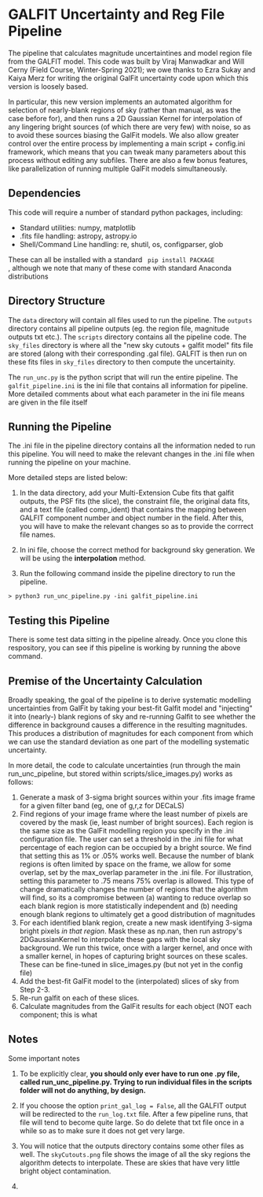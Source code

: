 # GALFIT Uncertainty and Reg File Pipeline

The pipeline that calculates magnitude uncertaintines and model region file from the GALFIT model. This code was built by Viraj Manwadkar and Will Cerny (Field Course, Winter-Spring 2021); we owe thanks to Ezra Sukay and Kaiya Merz for writing the original GalFit uncertainty code upon which this version is loosely based.

In particular, this new version implements an automated algorithm for selection of nearly-blank regions of sky (rather than manual, as was the case before for), and then runs a 2D Gaussian Kernel for interpolation of any lingering bright sources (of which there are very few) with noise, so as to avoid these sources biasing the GalFit models. We also allow greater control over the entire process by implementing a main script + config.ini framework, which means that you can tweak many parameters about this process without editing any subfiles. There are also a few bonus features, like parallelization of running multiple GalFit models simultaneously.

## Dependencies
This code will require a number of standard python packages, including:
* Standard utilities: numpy, matplotlib
* .fits file handling: astropy, astropy.io
* Shell/Command Line handling: re, shutil, os, configparser, glob

These can all be installed with a standard <code> pip install PACKAGE </code>, although we note that many of these come with standard Anaconda distributions

## Directory Structure 

The ```data``` directory will contain all files used to run the pipeline. The ```outputs``` directory contains all pipeline outputs (eg. the region file, magnitude outputs txt etc.). The ```scripts``` directory contains all the pipeline code. The ```sky_files``` directory is where all the "new sky cutouts + galfit model" fits file are stored (along with their corresponding .gal file). GALFIT is then run on these fits files in ```sky_files``` directory to then compute the uncertainity. 

The ```run_unc.py``` is the python script that will run the entire pipeline. The ```galfit_pipeline.ini``` is the ini file that contains all information for pipeline. More detailed comments about what each parameter in the ini file means are given in the file itself

## Running the Pipeline

The .ini file in the pipeline directory contains all the information neded to run this pipeline. You will need to make the relevant changes in the .ini file when running the pipeline on your machine. 

More detailed steps are listed below:

1. In the data directory, add your Multi-Extension Cube fits that galfit outputs, the PSF fits (the slice), the constraint file, the original data fits, and a text file (called comp_ident) that contains the mapping between GALFIT component number and object number in the field. After this, you will have to make the relevant changes so as to provide the corrrect file names. 

2. In ini file,  choose the correct method for background sky generation. We will be using the **interpolation** method. 

3. Run the following command inside the pipeline directory to run the pipeline.
```
> python3 run_unc_pipeline.py -ini galfit_pipeline.ini
```

## Testing this Pipeline

There is some test data sitting in the pipeline already. Once you clone this respository, you can see if this pipeline is working by running the above command. 

## Premise of the Uncertainty Calculation

Broadly speaking, the goal of the pipeline is to derive systematic modelling uncertainties from GalFit by taking your best-fit Galfit model and "injecting" it into (nearly-) blank regions of sky and re-running Galfit to see whether the difference in background causes a difference in the resulting magnitudes. This produces a distribution of magnitudes for each component from which we can use the standard deviation as one part of the modelling systematic uncertainty. 

In more detail, the code to calculate uncertainties (run through the main run_unc_pipeline, but stored within scripts/slice_images.py) works as follows:

1. Generate a mask of 3-sigma bright sources within your .fits image frame for a given filter band (eg, one of g,r,z for DECaLS)
2. Find regions of your image frame where the least number of pixels are covered by the mask (ie, least number of bright sources). Each region is the same size as the GalFit modelling region you specify in the .ini configuration file. The user can set a threshold in the .ini file for what percentage of each region can be occupied by a bright source. We find that setting this as 1% or .05% works well.  Because the number of blank regions is often limited by space on the frame, we allow for some overlap, set by the max_overlap parameter in the .ini file. For illustration, setting this parameter to .75 means 75% overlap is allowed. This type of change dramatically changes the number of regions that the algorithm will find, so its a compromise between (a) wanting to reduce overlap so each blank region is more statistically independent and (b) needing enough blank regions to ultimately get a good distribution of magnitudes 
3. For each identified blank region, create a new mask identifying 3-sigma bright pixels *in that region*. Mask these as np.nan, then run astropy's 2DGaussianKernel to interpolate these gaps with the local sky background. We run this twice, once with a larger kernel, and once with a smaller kernel, in hopes of capturing bright sources on these scales. These can be fine-tuned in slice_images.py  (but not yet in the config file)
4. Add the best-fit GalFit model to the (interpolated) slices of sky from Step 2-3. 
5. Re-run galfit on each of these slices.
6. Calculate magnitudes from the GalFit results for each object (NOT each component; this is what 

## Notes

Some important notes 

1. To be explicitly clear, **you should only ever have to run one .py file, called run_unc_pipeline.py. Trying to run individual files in the scripts folder will not do anything, by design.**
2. If you choose the option ```print_gal_log = False```, all the GALFIT output will be redirected to the ```run_log.txt``` file. After a few pipeline runs, that file will tend to become quite large. So do delete that txt file once in a while so as to make sure it does not get very large. 

2. You will notice that the outputs directory contains some other files as well. The ```skyCutouts.png``` file shows the image of all the sky regions the algorithm detects to interpolate. These are skies that have very little bright object contamination. 

3. 
